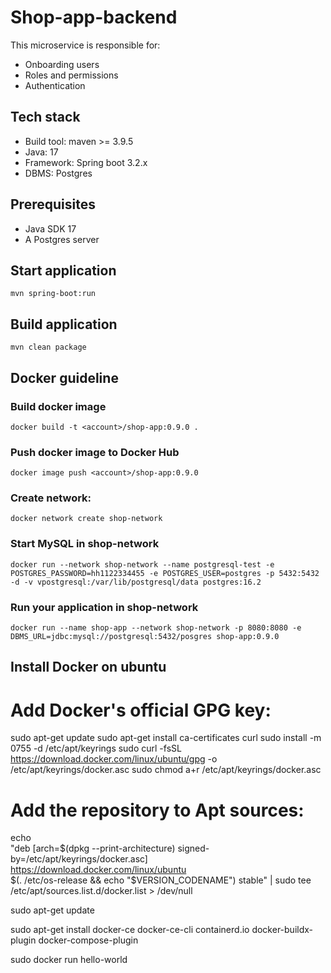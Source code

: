 
# Shop-app-backend
This microservice is responsible for:
* Onboarding users
* Roles and permissions
* Authentication

## Tech stack
* Build tool: maven >= 3.9.5
* Java: 17
* Framework: Spring boot 3.2.x
* DBMS: Postgres

## Prerequisites
* Java SDK 17
* A Postgres server

## Start application
`mvn spring-boot:run`

## Build application
`mvn clean package`

## Docker guideline
### Build docker image
`docker build -t <account>/shop-app:0.9.0 .`
### Push docker image to Docker Hub
`docker image push <account>/shop-app:0.9.0`
### Create network:
`docker network create shop-network`
### Start MySQL in shop-network
`docker run --network shop-network --name postgresql-test -e POSTGRES_PASSWORD=hh1122334455 -e POSTGRES_USER=postgres -p 5432:5432 -d -v vpostgresql:/var/lib/postgresql/data postgres:16.2`
### Run your application in shop-network
`docker run --name shop-app --network shop-network -p 8080:8080 -e DBMS_URL=jdbc:mysql://postgresql:5432/posgres shop-app:0.9.0`

## Install Docker on ubuntu

# Add Docker's official GPG key:
sudo apt-get update
sudo apt-get install ca-certificates curl
sudo install -m 0755 -d /etc/apt/keyrings
sudo curl -fsSL https://download.docker.com/linux/ubuntu/gpg -o /etc/apt/keyrings/docker.asc
sudo chmod a+r /etc/apt/keyrings/docker.asc

# Add the repository to Apt sources:
echo \
"deb [arch=$(dpkg --print-architecture) signed-by=/etc/apt/keyrings/docker.asc] https://download.docker.com/linux/ubuntu \
$(. /etc/os-release && echo "$VERSION_CODENAME") stable" | sudo tee /etc/apt/sources.list.d/docker.list > /dev/null

sudo apt-get update

sudo apt-get install docker-ce docker-ce-cli containerd.io docker-buildx-plugin docker-compose-plugin

sudo docker run hello-world
